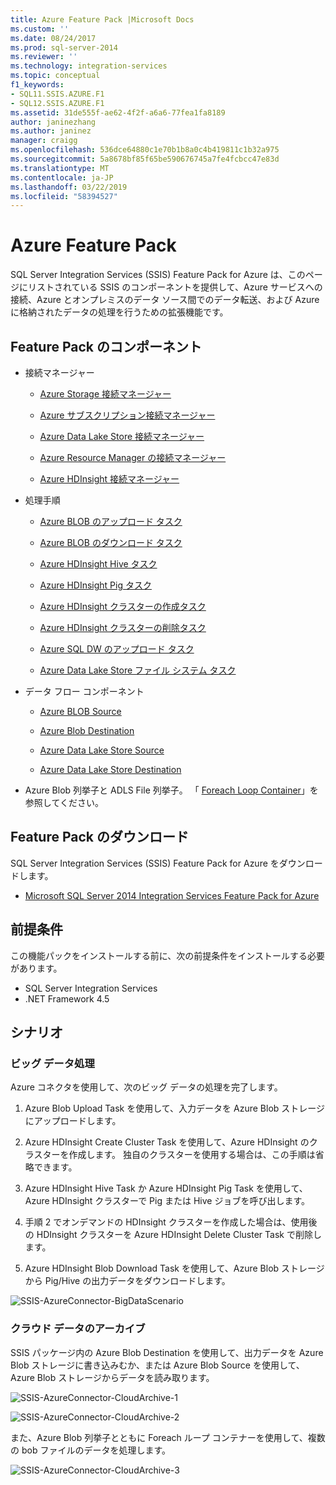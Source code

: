 ```yaml
---
title: Azure Feature Pack |Microsoft Docs
ms.custom: ''
ms.date: 08/24/2017
ms.prod: sql-server-2014
ms.reviewer: ''
ms.technology: integration-services
ms.topic: conceptual
f1_keywords:
- SQL11.SSIS.AZURE.F1
- SQL12.SSIS.AZURE.F1
ms.assetid: 31de555f-ae62-4f2f-a6a6-77fea1fa8189
author: janinezhang
ms.author: janinez
manager: craigg
ms.openlocfilehash: 536dce64880c1e70b1b8a0c4b419811c1b32a975
ms.sourcegitcommit: 5a8678bf85f65be590676745a7fe4fcbcc47e83d
ms.translationtype: MT
ms.contentlocale: ja-JP
ms.lasthandoff: 03/22/2019
ms.locfileid: "58394527"
---
```

# <a name="azure-feature-pack"></a>Azure Feature Pack
SQL Server Integration Services (SSIS) Feature Pack for Azure は、このページにリストされている SSIS のコンポーネントを提供して、Azure サービスへの接続、Azure とオンプレミスのデータ ソース間でのデータ転送、および Azure に格納されたデータの処理を行うための拡張機能です。

## <a name="components-in-the-feature-pack"></a>Feature Pack のコンポーネント
  
-   接続マネージャー  
  
    -   [Azure Storage 接続マネージャー](connection-manager/azure-storage-connection-manager.md)  
  
    -   [Azure サブスクリプション接続マネージャー](connection-manager/azure-subscription-connection-manager.md)  
    
    -   [Azure Data Lake Store 接続マネージャー](../../2014/integration-services/azure-data-lake-store-connection-manager.md)
    
    -   [Azure Resource Manager の接続マネージャー](../../2014/integration-services/azure-resource-manager-connection-manager.md)
    
    -   [Azure HDInsight 接続マネージャー](../../2014/integration-services/azure-hdinsight-connection-manager.md)
  
-   処理手順  
  
    -   [Azure BLOB のアップロード タスク](control-flow/azure-blob-upload-task.md)  
  
    -   [Azure BLOB のダウンロード タスク](control-flow/azure-blob-download-task.md)  
  
    -   [Azure HDInsight Hive タスク](control-flow/azure-hdinsight-hive-task.md)  
  
    -   [Azure HDInsight Pig タスク](https://msdn.microsoft.com/library/mt146781(v=sql.120).aspx)
  
    -   [Azure HDInsight クラスターの作成タスク](control-flow/azure-hdinsight-create-cluster-task.md)  
  
    -   [Azure HDInsight クラスターの削除タスク](control-flow/azure-hdinsight-delete-cluster-task.md)
    
    -   [Azure SQL DW のアップロード タスク](../../2014/integration-services/azure-sql-dw-upload-task.md)    
    
    -   [Azure Data Lake Store ファイル システム タスク](control-flow/file-system-task.md)    
  
-   データ フロー コンポーネント  
  
    -   [Azure BLOB Source](https://msdn.microsoft.com/library/mt146775(v=sql.120).aspx)  
  
    -   [Azure Blob Destination](data-flow/azure-blob-destination.md)  
    
    -   [Azure Data Lake Store Source](../../2014/integration-services/azure-data-lake-store-source.md)
    
    -   [Azure Data Lake Store Destination](../../2014/integration-services/azure-data-lake-store-destination.md)
  
-   Azure Blob 列挙子と ADLS File 列挙子。 「 [Foreach Loop Container](control-flow/foreach-loop-container.md)」を参照してください。  
  
 
## <a name="download-the-feature-pack"></a>Feature Pack のダウンロード  
SQL Server Integration Services (SSIS) Feature Pack for Azure をダウンロードします。  
  
-   [Microsoft SQL Server 2014 Integration Services Feature Pack for Azure](https://www.microsoft.com/download/details.aspx?id=47366)  

## <a name="prerequisites"></a>前提条件  
この機能パックをインストールする前に、次の前提条件をインストールする必要があります。  
  
-   SQL Server Integration Services  
-   .NET Framework 4.5  
  
## <a name="scenarios"></a>シナリオ  
  
### <a name="big-data-processing"></a>ビッグ データ処理  
 Azure コネクタを使用して、次のビッグ データの処理を完了します。  
  
1.  Azure Blob Upload Task を使用して、入力データを Azure Blob ストレージにアップロードします。  
  
2.  Azure HDInsight Create Cluster Task を使用して、Azure HDInsight のクラスターを作成します。 独自のクラスターを使用する場合は、この手順は省略できます。  
  
3.  Azure HDInsight Hive Task か Azure HDInsight Pig Task を使用して、Azure HDInsight クラスターで Pig または Hive ジョブを呼び出します。  
  
4.  手順 2 でオンデマンドの HDInsight クラスターを作成した場合は、使用後の HDInsight クラスターを Azure HDInsight Delete Cluster Task で削除します。  
  
5.  Azure HDInsight Blob Download Task を使用して、Azure Blob ストレージから Pig/Hive の出力データをダウンロードします。  
  
 ![SSIS-AzureConnector-BigDataScenario](media/ssis-azureconnector-bigdatascenario.png "SSIS-AzureConnector-BigDataScenario")  
  
### <a name="cloud-data-archiving"></a>クラウド データのアーカイブ  
 SSIS パッケージ内の Azure Blob Destination を使用して、出力データを Azure Blob ストレージに書き込みむか、または Azure Blob Source を使用して、Azure Blob ストレージからデータを読み取ります。  
  
 ![SSIS-AzureConnector-CloudArchive-1](media/ssis-azureconnector-cloudarchive-1.png "SSIS-AzureConnector-CloudArchive-1")  
  
 ![SSIS-AzureConnector-CloudArchive-2](media/ssis-azureconnector-cloudarchive-2.png "SSIS-AzureConnector-CloudArchive-2")  
  
 また、Azure Blob 列挙子とともに Foreach ループ コンテナーを使用して、複数の bob ファイルのデータを処理します。  
  
 ![SSIS-AzureConnector-CloudArchive-3](media/ssis-azureconnector-cloudarchive-3.png "SSIS-AzureConnector-CloudArchive-3")  
  
  
